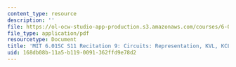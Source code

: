 ```yaml
---
content_type: resource
description: ''
file: https://ol-ocw-studio-app-production.s3.amazonaws.com/courses/6-01sc-introduction-to-electrical-engineering-and-computer-science-i-spring-2011/168db08b11a5b1190091362ffd9e78d2_MIT6_01SC_rec9_300k.pdf
file_type: application/pdf
resourcetype: Document
title: 'MIT 6.01SC S11 Recitation 9: Circuits: Representation, KVL, KCL Transcript'
uid: 168db08b-11a5-b119-0091-362ffd9e78d2
---
```

